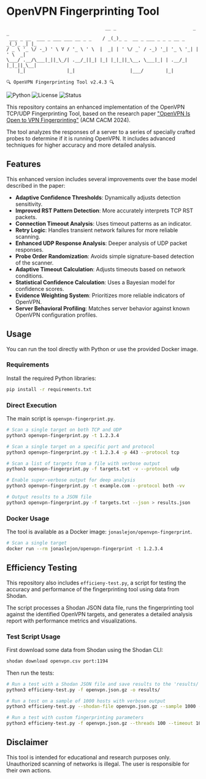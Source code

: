 # OpenVPN Fingerprinting Tool

```
                                    __ _                            _     _
 ___ _ __  ___ _ ___ ___ __ _ _    / _(_)_ _  __ _ ___ _ _ _ __ _ _(_)_ _| |_
/ _ \ '_ \/ -_) ' \ V / '_ \ ' \  |  _| | ' \/ _` / -_) '_| '_ \ '_| | ' \  _|
\___/ .__/\___|_||_\_/| .__/_||_| |_| |_|_||_\__, \___|_| | .__/_| |_|_||_\__|
    |_|               |_|                    |___/        |_|
                                                                
🔍 OpenVPN Fingerprinting Tool v2.4.3 🔍
```

![Python](https://img.shields.io/badge/python-3.7+-blue.svg)
![License](https://img.shields.io/badge/license-MIT-green.svg)
![Status](https://img.shields.io/badge/status-active-success.svg)

This repository contains an enhanced implementation of the OpenVPN TCP/UDP Fingerprinting Tool, based on the research paper ["OpenVPN Is Open to VPN Fingerprinting"](https://cacm.acm.org/research/openvpn-is-open-to-vpn-fingerprinting/) (ACM CACM 2024).

The tool analyzes the responses of a server to a series of specially crafted probes to determine if it is running OpenVPN. It includes advanced techniques for higher accuracy and more detailed analysis.

## Features

This enhanced version includes several improvements over the base model described in the paper:

-   **Adaptive Confidence Thresholds**: Dynamically adjusts detection sensitivity.
-   **Improved RST Pattern Detection**: More accurately interprets TCP RST packets.
-   **Connection Timeout Analysis**: Uses timeout patterns as an indicator.
-   **Retry Logic**: Handles transient network failures for more reliable scanning.
-   **Enhanced UDP Response Analysis**: Deeper analysis of UDP packet responses.
-   **Probe Order Randomization**: Avoids simple signature-based detection of the scanner.
-   **Adaptive Timeout Calculation**: Adjusts timeouts based on network conditions.
-   **Statistical Confidence Calculation**: Uses a Bayesian model for confidence scores.
-   **Evidence Weighting System**: Prioritizes more reliable indicators of OpenVPN.
-   **Server Behavioral Profiling**: Matches server behavior against known OpenVPN configuration profiles.

## Usage

You can run the tool directly with Python or use the provided Docker image.

### Requirements

Install the required Python libraries:

```bash
pip install -r requirements.txt
```

### Direct Execution

The main script is `openvpn-fingerprint.py`.

```bash
# Scan a single target on both TCP and UDP
python3 openvpn-fingerprint.py -t 1.2.3.4

# Scan a single target on a specific port and protocol
python3 openvpn-fingerprint.py -t 1.2.3.4 -p 443 --protocol tcp

# Scan a list of targets from a file with verbose output
python3 openvpn-fingerprint.py -f targets.txt -v --protocol udp

# Enable super-verbose output for deep analysis
python3 openvpn-fingerprint.py -t example.com --protocol both -vv

# Output results to a JSON file
python3 openvpn-fingerprint.py -f targets.txt --json > results.json
```

### Docker Usage

The tool is available as a Docker image: `jonaslejon/openvpn-fingerprint`.

```bash
# Scan a single target
docker run --rm jonaslejon/openvpn-fingerprint -t 1.2.3.4
```

## Efficiency Testing

This repository also includes `efficieny-test.py`, a script for testing the accuracy and performance of the fingerprinting tool using data from Shodan.

The script processes a Shodan JSON data file, runs the fingerprinting tool against the identified OpenVPN targets, and generates a detailed analysis report with performance metrics and visualizations.

### Test Script Usage

First download some data from Shodan using the Shodan CLI:
```bash
shodan download openvpn.csv port:1194
```
Then run the tests:
```bash
# Run a test with a Shodan JSON file and save results to the 'results/' directory
python3 efficieny-test.py -f openvpn.json.gz -o results/

# Run a test on a sample of 1000 hosts with verbose output
python3 efficieny-test.py --shodan-file openvpn.json.gz --sample 1000 --verbose

# Run a test with custom fingerprinting parameters
python3 efficieny-test.py -f openvpn.json.gz --threads 100 --timeout 10 -v
```

## Disclaimer

This tool is intended for educational and research purposes only. Unauthorized scanning of networks is illegal. The user is responsible for their own actions.
